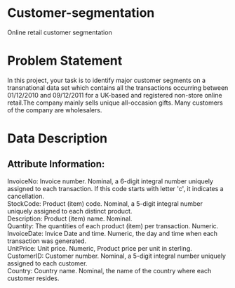 # Customer-segmentation
Online retail customer segmentation      
# Problem Statement
In this project, your task is to identify major customer segments on a transnational data set which contains all the transactions occurring between 01/12/2010 and 09/12/2011 for a UK-based and registered non-store online retail.The company mainly sells unique all-occasion gifts. Many customers of the company are wholesalers.
# Data Description
## Attribute Information:
InvoiceNo: Invoice number. Nominal, a 6-digit integral number uniquely assigned to each transaction. If this code starts with letter 'c', it indicates a cancellation.     
StockCode: Product (item) code. Nominal, a 5-digit integral number uniquely assigned to each distinct product.   
Description: Product (item) name. Nominal.   
Quantity: The quantities of each product (item) per transaction. Numeric.   
InvoiceDate: Invice Date and time. Numeric, the day and time when each transaction was generated.   
UnitPrice: Unit price. Numeric, Product price per unit in sterling.    
CustomerID: Customer number. Nominal, a 5-digit integral number uniquely assigned to each customer.    
Country: Country name. Nominal, the name of the country where each customer resides.    

